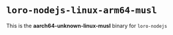 # `loro-nodejs-linux-arm64-musl`

This is the **aarch64-unknown-linux-musl** binary for `loro-nodejs`
